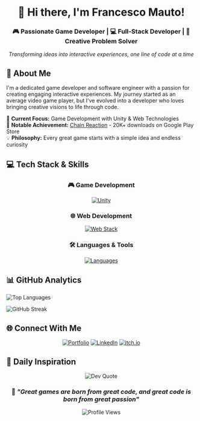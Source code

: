 <div align="center">

# 👋 Hi there, I'm Francesco Mauto!

### 🎮 Passionate Game Developer | 💻 Full-Stack Developer | 🚀 Creative Problem Solver

*Transforming ideas into interactive experiences, one line of code at a time*

</div>

## 🚀 About Me

I'm a dedicated game developer and software engineer with a passion for creating engaging interactive experiences. My journey started as an average video game player, but I've evolved into a developer who loves bringing creative visions to life through code.

🎯 **Current Focus:** Game Development with Unity & Web Technologies  
🌟 **Notable Achievement:** [Chain Reaction](https://play.google.com/store/apps/details?id=com.FrankDev.ChainReaction&pcampaignid=web_share) - 20K+ downloads on Google Play Store  
💡 **Philosophy:** Every great game starts with a simple idea and endless curiosity

## 💻 Tech Stack & Skills

<div align="center">

### 🎮 Game Development
[![Unity](https://skillicons.dev/icons?i=unity,cs)](https://skillicons.dev)

### 🌐 Web Development  
[![Web Stack](https://skillicons.dev/icons?i=js,ts,html,css,react,nextjs,angular,astro,threejs)](https://skillicons.dev)

### 🛠️ Languages & Tools
[![Languages](https://skillicons.dev/icons?i=java,python,mysql&perline=3)](https://skillicons.dev)

</div>

## 📊 GitHub Analytics

<div align="left">

<div class="flex-inline">
  
![Top Languages](https://github-readme-stats.vercel.app/api/top-langs/?username=FrankGameDev&layout=compact&theme=radical)
</div>

![GitHub Streak](https://streak-stats.demolab.com/?user=FrankGameDev&theme=radical)

</div>

## 🌐 Connect With Me

<div align="center">

[![Portfolio](https://img.shields.io/badge/🌐_Portfolio-Francesco_Mauto-blue?style=for-the-badge)](https://francesco-mauto.dev/)
[![LinkedIn](https://img.shields.io/badge/LinkedIn-Francesco_Mauto-0077B5?style=for-the-badge&logo=linkedin&logoColor=white)](https://linkedin.com/in/Francesco-Mauto)
[![itch.io](https://img.shields.io/badge/itch.io-FrankGameDev-FA5C5C?style=for-the-badge&logo=itch.io&logoColor=white)](https://frankgamedev.itch.io/)

</div>

## 💭 Daily Inspiration

<div align="center">

![Dev Quote](https://quotes-github-readme.vercel.app/api?type=horizontal&theme=radical)

</div>

<div align="center">

### 🎯 *"Great games are born from great code, and great code is born from great passion"*

![Profile Views](https://komarev.com/ghpvc/?username=FrankGameDev&color=blueviolet&style=flat-square&label=Profile+Views)

</div>
